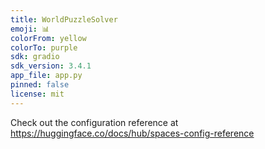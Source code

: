 ```yaml
---
title: WorldPuzzleSolver
emoji: 📊
colorFrom: yellow
colorTo: purple
sdk: gradio
sdk_version: 3.4.1
app_file: app.py
pinned: false
license: mit
---
```


Check out the configuration reference at https://huggingface.co/docs/hub/spaces-config-reference
